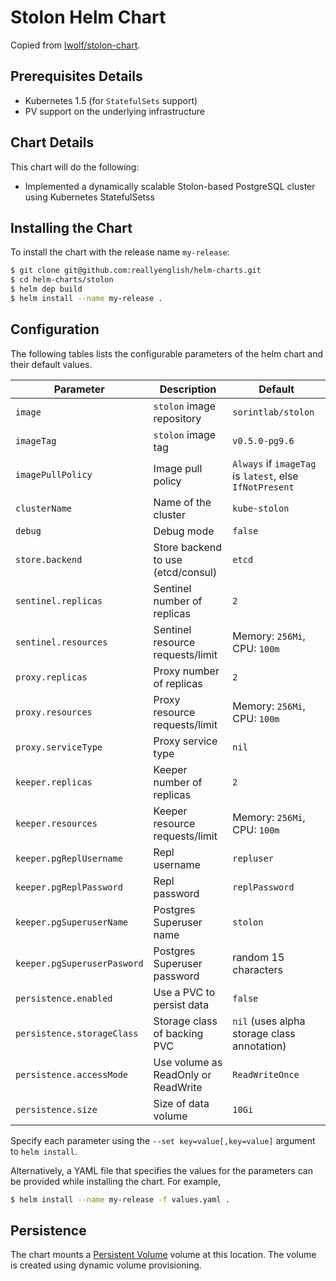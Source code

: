# Stolon Helm Chart

Copied from [lwolf/stolon-chart](https://github.com/lwolf/stolon-chart).

## Prerequisites Details
* Kubernetes 1.5 (for `StatefulSets` support)
* PV support on the underlying infrastructure

## Chart Details
This chart will do the following:

* Implemented a dynamically scalable Stolon-based PostgreSQL cluster using Kubernetes StatefulSetss

## Installing the Chart

To install the chart with the release name `my-release`:

```bash
$ git clone git@github.com:reallyenglish/helm-charts.git
$ cd helm-charts/stolon
$ helm dep build
$ helm install --name my-release .
```

## Configuration

The following tables lists the configurable parameters of the helm chart and their default values.

| Parameter                    | Description                            | Default                                                    |
| ---------------------------- | -------------------------------------- | ---------------------------------------------------------- |
| `image`                      | `stolon` image repository              | `sorintlab/stolon`                                         |
| `imageTag`                   | `stolon` image tag                     | `v0.5.0-pg9.6`                                             |
| `imagePullPolicy`            | Image pull policy                      | `Always` if `imageTag` is `latest`, else `IfNotPresent`    |
| `clusterName`                | Name of the cluster                    | `kube-stolon`                                              |
| `debug`                      | Debug mode                             | `false`                                                    |
| `store.backend`              | Store backend to use (etcd/consul)     | `etcd`                                                     |
| `sentinel.replicas`          | Sentinel number of replicas            | `2`                                                        |
| `sentinel.resources`         | Sentinel resource requests/limit       | Memory: `256Mi`, CPU: `100m`                               |
| `proxy.replicas`             | Proxy number of replicas               | `2`                                                        |
| `proxy.resources`            | Proxy resource requests/limit          | Memory: `256Mi`, CPU: `100m`                               |
| `proxy.serviceType`          | Proxy service type                     | `nil`                                                      |
| `keeper.replicas`            | Keeper number of replicas              | `2`                                                        |
| `keeper.resources`           | Keeper resource requests/limit         | Memory: `256Mi`, CPU: `100m`                               |
| `keeper.pgReplUsername`      | Repl username                          | `repluser`                                                 |
| `keeper.pgReplPassword`      | Repl password                          | `replPassword`                                             |
| `keeper.pgSuperuserName`     | Postgres Superuser name                | `stolon`                                                   |
| `keeper.pgSuperuserPasword`  | Postgres Superuser password            | random 15 characters                                       |
| `persistence.enabled`        | Use a PVC to persist data              | `false`                                                    |
| `persistence.storageClass`   | Storage class of backing PVC           | `nil` (uses alpha storage class annotation)                |
| `persistence.accessMode`     | Use volume as ReadOnly or ReadWrite    | `ReadWriteOnce`                                            |
| `persistence.size`           | Size of data volume                    | `10Gi`                                                     |

Specify each parameter using the `--set key=value[,key=value]` argument to `helm install`.

Alternatively, a YAML file that specifies the values for the parameters can be provided while installing the chart. For example,

```bash
$ helm install --name my-release -f values.yaml .
```

## Persistence

The chart mounts a [Persistent Volume](http://kubernetes.io/docs/user-guide/persistent-volumes/) volume at this location. The volume is created using dynamic volume provisioning.
